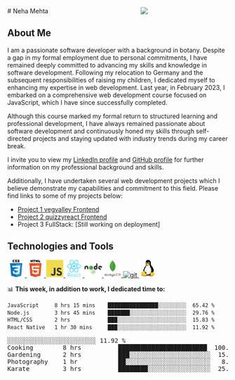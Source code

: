 <img align='right' src='https://user-images.githubusercontent.com/5713670/87202985-820dcb80-c2b6-11ea-9f56-7ec461c497c3.gif' width='200'>
# Neha Mehta

## About Me

I am a passionate software developer with a background in botany. Despite a gap in my formal employment due to personal commitments, I have remained deeply committed to advancing my skills and knowledge in software development. Following my relocation to Germany and the subsequent responsibilities of raising my children, I dedicated myself to enhancing my expertise in web development. Last year, in February 2023, I embarked on a comprehensive web development course focused on JavaScript, which I have since successfully completed.

Although this course marked my formal return to structured learning and professional development, I have always remained passionate about software development and continuously honed my skills through self-directed projects and staying updated with industry trends during my career break.

I invite you to view my [LinkedIn profile](https://www.linkedin.com/in/neha-mehta-83ba1b260/) and [GitHub profile](https://github.com/NehaMehta2005) for further information on my professional background and skills.

Additionally, I have undertaken several web development projects which I believe demonstrate my capabilities and commitment to this field. Please find links to some of my projects below:

- [Project 1 vegvalley Frontend](https://app.netlify.com/sites/vegvalley/overview)
- [Project 2 quizzyreact Frontend](https://quizzyreact.netlify.app/)
- Project 3 FullStack: [Still working on deployment]

## Technologies and Tools  

<p align="left">
  <a href="https://www.w3schools.com/css/" target="_blank" rel="noreferrer">
    <img src="https://raw.githubusercontent.com/devicons/devicon/master/icons/css3/css3-original-wordmark.svg" alt="css3" width="40" height="40"/>
  </a>
  <a href="https://www.w3.org/html/" target="_blank" rel="noreferrer">
    <img src="https://raw.githubusercontent.com/devicons/devicon/master/icons/html5/html5-original-wordmark.svg" alt="html5" width="40" height="40"/>
  </a>
  <a href="https://developer.mozilla.org/en-US/docs/Web/JavaScript" target="_blank" rel="noreferrer">
    <img src="https://raw.githubusercontent.com/devicons/devicon/master/icons/javascript/javascript-original.svg" alt="javascript" width="40" height="40"/>
  </a>
  <a href="https://reactjs.org/" target="_blank" rel="noreferrer">
    <img src="https://raw.githubusercontent.com/devicons/devicon/master/icons/react/react-original-wordmark.svg" alt="react" width="40" height="40"/>
  </a>
  <a href="https://nodejs.org" target="_blank" rel="noreferrer">
    <img src="https://raw.githubusercontent.com/devicons/devicon/master/icons/nodejs/nodejs-original-wordmark.svg" alt="nodejs" width="40" height="40"/>
  </a>
  <a href="https://www.mongodb.com/" target="_blank" rel="noreferrer">
    <img src="https://raw.githubusercontent.com/devicons/devicon/master/icons/mongodb/mongodb-original-wordmark.svg" alt="mongodb" width="40" height="40"/>
  </a>
  <a href="https://git-scm.com/" target="_blank" rel="noreferrer">
    <img src="https://www.vectorlogo.zone/logos/git-scm/git-scm-icon.svg" alt="git" width="40" height="40"/>
  </a>
  <a href="https://www.linux.org/" target="_blank" rel="noreferrer">
    <img src="https://raw.githubusercontent.com/devicons/devicon/master/icons/linux/linux-original.svg" alt="linux" width="40" height="40"/>
  </a>
</p>

📊 **This week, in addition to work, I dedicated time to:**
<!--START_SECTION:waka-->

```txt
JavaScript     8 hrs 15 mins    ████████████████░░░░░░░░░  65.42 %
Node.js        3 hrs 45 mins    ███████░░░░░░░░░░░░░░░░░░  29.76 %
HTML/CSS       2 hrs            ███░░░░░░░░░░░░░░░░░░░░░░  15.83 %
React Native   1 hr 30 mins     ███░░░░░░░░░░░░░░░░░░░░░░  11.92 %
```
<pre>
░░░░░░░░░░░░░░░░░░░░░░░░ 11.92 %
Cooking        8 hrs          ████████████████████████  100.00 %
Gardening      2 hrs          ███░░░░░░░░░░░░░░░░░░░░░░  15.83 %
Photography    1 hr           ██░░░░░░░░░░░░░░░░░░░░░░░   8.33 %
Karate         3 hrs          ████████░░░░░░░░░░░░░░░░░  25.00 %
</pre> 
